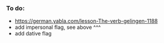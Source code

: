 ### To do:

- https://german.yabla.com/lesson-The-verb-gelingen-1188
- add impersonal flag, see above ^^^
- add dative flag

